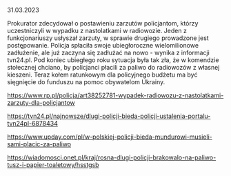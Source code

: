 31.03.2023

Prokurator zdecydował o postawieniu zarzutów policjantom, którzy uczestniczyli w wypadku z nastolatkami w radiowozie. Jeden z funkcjonariuszy usłyszał zarzuty, w sprawie drugiego prowadzone jest postępowanie. Policja spłaciła swoje ubiegłoroczne wielomilionowe zadłużenie, ale już zaczyna się zadłużać na nowo - wynika z informacji tvn24.pl. Pod koniec ubiegłego roku sytuacja była tak zła, że w komendzie stołecznej chciano, by policjanci płacili za paliwo do radiowozów z własnej kieszeni. Teraz kołem ratunkowym dla policyjnego budżetu ma być sięgnięcie do funduszu na pomoc obywatelom Ukrainy.

https://www.rp.pl/policja/art38252781-wypadek-radiowozu-z-nastolatkami-zarzuty-dla-policjantow

https://tvn24.pl/najnowsze/dlugi-policji-bieda-policji-ustalenia-portalu-tvn24pl-6878434

https://www.upday.com/pl/w-polskiej-policji-bieda-mundurowi-musieli-sami-placic-za-paliwo

https://wiadomosci.onet.pl/kraj/rosna-dlugi-policji-brakowalo-na-paliwo-tusz-i-papier-toaletowy/hsstgsb
